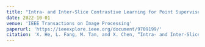 ```yaml
---
title: "Intra- and Inter-Slice Contrastive Learning for Point Supervised OCT Fluid Segmentation"
date: 2022-10-01
venue: 'IEEE Transactions on Image Processing'
paperurl: 'https://ieeexplore.ieee.org/document/9709199/'
citation: 'X. He, L. Fang, M. Tan, and X. Chen, “Intra- and Inter-Slice Contrastive Learning for Point Supervised OCT Fluid Segmentation,” IEEE Trans. on Image Process., vol. 31, pp. 1870–1881, 2022, doi: 10.1109/TIP.2022.3148814.'
---
```

